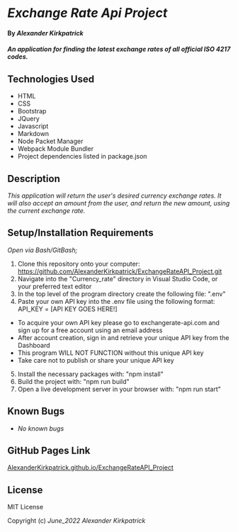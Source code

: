 # _Exchange Rate Api Project_

#### By _**Alexander Kirkpatrick**_

#### _An application for finding the latest exchange rates of all official ISO 4217 codes._

## Technologies Used

* HTML
* CSS
* Bootstrap
* JQuery
* Javascript
* Markdown
* Node Packet Manager
* Webpack Module Bundler
* Project dependencies listed in package.json

## Description

_This application will return the user's desired currency exchange rates. It will also accept an amount from the user, and return the new amount, using the current exchange rate._

## Setup/Installation Requirements

_Open via Bash/GitBash;_
1. Clone this repository onto your computer: https://github.com/AlexanderKirkpatrick/ExchangeRateAPI_Project.git
2. Navigate into the "Currency_rate" directory in Visual Studio Code, or your preferred text editor
3. In the top level of the program directory create the following file: ".env"
4. Paste your own API key into the .env file using the following format: API_KEY = [API KEY GOES HERE!] 
*  To acquire your own API key please go to exchangerate-api.com and sign up for a free account using an email address 
*  After account creation, sign in and retrieve your unique API key from the Dashboard 
*  This program WILL NOT FUNCTION without this unique API key
*  Take care not to publish or share your unique API key
5. Install the necessary packages with: "npm install"
6. Build the project with: "npm run build"
7. Open a live development server in your browser with: "npm run start"

## Known Bugs

* _No known bugs_  


## GitHub Pages Link

[AlexanderKirkpatrick.github.io/ExchangeRateAPI_Project](https://alexanderkirkpatrick.github.io/ExchangeRateAPI_Project/)

## License

MIT License

Copyright (c) _June_2022_ _Alexander Kirkpatrick_